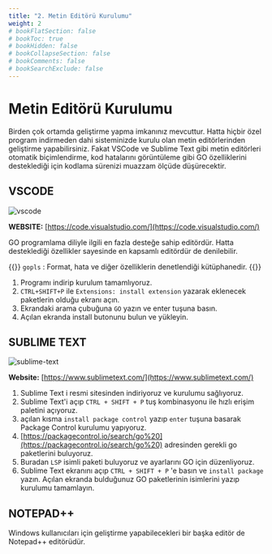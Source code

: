 ```yaml
---
title: "2. Metin Editörü Kurulumu"
weight: 2
# bookFlatSection: false
# bookToc: true
# bookHidden: false
# bookCollapseSection: false
# bookComments: false
# bookSearchExclude: false
---
```



# Metin Editörü Kurulumu

Birden çok ortamda geliştirme yapma imkanınız mevcuttur. Hatta hiçbir özel program indirmeden dahi sisteminizde kurulu olan metin editörlerinden geliştirme yapabilirsiniz. Fakat VSCode ve Sublime Text gibi metin editörleri otomatik biçimlendirme, kod hatalarını görüntüleme gibi GO özelliklerini desteklediği için kodlama sürenizi muazzam ölçüde düşürecektir.

## VSCODE

![vscode](/img/vscode.png)

**WEBSITE:**
[https://code.visualstudio.com/](https://code.visualstudio.com/)

GO programlama diliyle ilgili en fazla desteğe sahip editördür. Hatta desteklediği özellikler sayesinde en kapsamlı editördür de denilebilir.

{{<hint info>}}
`gopls` : Format, hata ve diğer özelliklerin denetlendiği kütüphanedir.
{{</hint>}}

1. Programı indirip kurulum tamamlıyoruz.
2. `CTRL+SHIFT+P` ile `Extensions: install extension` yazarak eklenecek paketlerin olduğu ekranı açın.
3. Ekrandaki arama çubuğuna `GO` yazın ve  enter tuşuna basın. 
4. Açılan ekranda install butonunu bulun ve yükleyin.

## SUBLIME TEXT

![sublime-text](/img/sublime-text.png)

**Website:**
[https://www.sublimetext.com/](https://www.sublimetext.com/)

1. Sublime Text i resmi sitesinden indiriyoruz ve kurulumu sağlıyoruz.
2. Sublime Text'i açıp `CTRL + SHIFT + P` tuş kombinasyonu ile hızlı erişim paletini açıyoruz.
3. açılan kısma `install package control`  yazıp `enter` tuşuna basarak Package Control kurulumu yapıyoruz.
4. [https://packagecontrol.io/search/go%20](https://packagecontrol.io/search/go%20) adresinden gerekli go paketlerini buluyoruz.
5. Buradan `LSP` isimli paketi buluyoruz ve ayarlarını GO için düzenliyoruz.
6. Sublime Text ekranını açıp `CTRL + SHIFT + P` 'e basın ve `install package` yazın. Açılan ekranda bulduğunuz GO paketlerinin isimlerini yazıp kurulumu tamamlayın.

## NOTEPAD++

Windows kullanıcıları için geliştirme yapabilecekleri bir başka editör de Notepad++ editörüdür.

